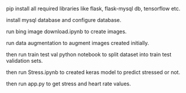 pip install all required libraries like flask, flask-mysql db, tensorflow etc.

install mysql database and configure database.

run bing image download.ipynb to create images.

run data augmentation to augment images created initially.

then run train test val python notebook to split dataset into train test validation sets.

then run Stress.ipynb to created keras model to predict stressed or not.

then run app.py to get stress and heart rate values.
